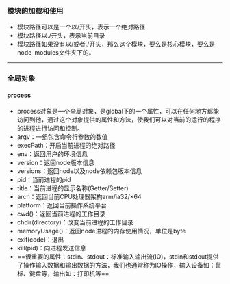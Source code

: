### 模块的加载和使用
- 模块路径可以是一个以/开头，表示一个绝对路径
- 模块路径以./开头，表示当前目录
- 模块路径如果没有以/或者./开头，那么这个模块，要么是核心模块，要么是node_modules文件夹下的。

---
### 全局对象
#### process
- process对象是一个全局对象，是global下的一个属性，可以在任何地方都能访问到他，通过这个对象提供的属性和方法，使我们可以对当前的运行的程序的进程进行访问和控制。
- argv：一组包含命令行参数的数值
- execPath：开启当前进程的绝对路径
- env：返回用户的环境信息
- version：返回node版本信息
- versions：返回node以及node依赖包版本信息
- pid：当前进程的pid
- title：当前进程的显示名称(Getter/Setter)
- arch：返回当前CPU处理器架构arm/ia32/×64
- platform：返回当前操作系统平台
- cwd()：返回当前进程的工作目录
- chdir(directory)：改变当前进程的工作目录
- memoryUsage()：返回node进程的内存使用情况，单位是byte
- exit(code)：退出
- kill(pid)：向进程发送信息
- ==很重要的属性：stdin、stdout：标准输入输出流(IO)，stdin和stdout提供了操作输入数据和输出数据的方法，我们也通常称为IO操作，输入设备如：鼠标、键盘等，输出如：打印机等==